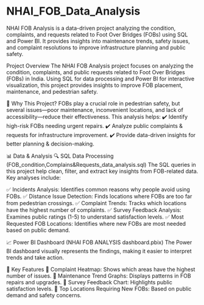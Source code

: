 # NHAI_FOB_Data_Analysis
NHAI FOB Analysis is a data-driven project analyzing the condition, complaints, and requests related to Foot Over Bridges (FOBs) using SQL and Power BI. It provides insights into maintenance trends, safety issues, and complaint resolutions to improve infrastructure planning and public safety.

Project Overview
The NHAI FOB Analysis project focuses on analyzing the condition, complaints, and public requests related to Foot Over Bridges (FOBs) in India. Using SQL for data processing and Power BI for interactive visualization, this project provides insights to improve FOB placement, maintenance, and pedestrian safety.

📌 Why This Project?
FOBs play a crucial role in pedestrian safety, but several issues—poor maintenance, inconvenient locations, and lack of accessibility—reduce their effectiveness. This analysis helps:
✔️ Identify high-risk FOBs needing urgent repairs.
✔️ Analyze public complaints & requests for infrastructure improvement.
✔️ Provide data-driven insights for better planning & decision-making.

📊 Data & Analysis
🔍 SQL Data Processing (FOB_condition,Complains&Requests_data_analysis.sql)
The SQL queries in this project help clean, filter, and extract key insights from FOB-related data. Key analyses include:

✅ Incidents Analysis: Identifies common reasons why people avoid using FOBs.
✅ Distance Issue Detection: Finds locations where FOBs are too far from pedestrian crossings.
✅ Complaint Trends: Tracks which locations have the highest number of complaints.
✅ Survey Feedback Analysis: Examines public ratings (1-5) to understand satisfaction levels.
✅ Most Requested FOB Locations: Identifies where new FOBs are most needed based on public demand.

📈 Power BI Dashboard (NHAI FOB ANALYSIS dashboard.pbix)
The Power BI dashboard visually represents the findings, making it easier to interpret trends and take action.

📌 Key Features
📍 Complaint Heatmap: Shows which areas have the highest number of issues.
📍 Maintenance Trend Graphs: Displays patterns in FOB repairs and upgrades.
📍 Survey Feedback Chart: Highlights public satisfaction levels.
📍 Top Locations Requiring New FOBs: Based on public demand and safety concerns.
